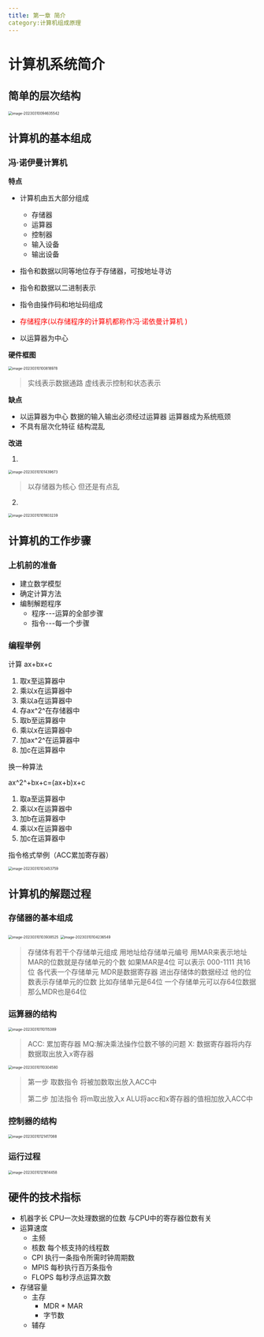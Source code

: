 ```yaml
---
title: 第一章 简介
category:计算机组成原理
---
```




#  计算机系统简介

## 简单的层次结构

<img src="/imgs/image-20230310094635542.png" alt="image-20230310094635542" style="zoom:50%;" />

## 计算机的基本组成

### **冯·诺伊曼计算机**

**特点**

- 计算机由五大部分组成

  - 存储器
  - 运算器
  - 控制器
  - 输入设备
  - 输出设备

- 指令和数据以同等地位存于存储器，可按地址寻访

-  指令和数据以二进制表示

- 指令由操作码和地址码组成

- <p style='color:red'>存储程序(以存储程序的计算机都称作冯·诺依曼计算机
  )</p>

- 以运算器为中心

**硬件框图**

<img src="/imgs/image-20230310100818978.png" alt="image-20230310100818978" style="zoom:50%;" />

> 实线表示数据通路 虚线表示控制和状态表示

**缺点**

- 以运算器为中心 数据的输入输出必须经过运算器  运算器成为系统瓶颈
- 不具有层次化特征 结构混乱

**改进**

1.

<img src="/imgs/image-20230310101439673.png" alt="image-20230310101439673" style="zoom: 50%;" />

> 以存储器为核心   但还是有点乱

2.

<img src="/imgs/image-20230310101803239.png" alt="image-20230310101803239" style="zoom:50%;" />

## 计算机的工作步骤

### 上机前的准备

- 建立数学模型
- 确定计算方法
- 编制解题程序
  - 程序---运算的全部步骤
  - 指令---每一个步骤

### 编程举例

计算 	ax+bx+c

1.	取x至运算器中
1.	乘以x在运算器中
1.	乘以a在运算器中
1.	存ax^2^在存储器中
1.	取b至运算器中
1.	乘以x在运算器中
1.	加ax^2^在运算器中
1.	加c在运算器中

换一种算法

ax^2^+bx+c=(ax+b)x+c

1. 取a至运算器中
1. 乘以x在运算器中
1. 加b在运算器中
1. 乘以x在运算器中
1. 加c在运算器中

指令格式举例（ACC累加寄存器）

<img src="/imgs/image-20230310103453759.png" alt="image-20230310103453759" style="zoom:50%;" />

## 计算机的解题过程

### 存储器的基本组成

<img src="/imgs/image-20230310103938525.png" alt="image-20230310103938525" style="zoom:50%;" />

<img src="/imgs/image-20230310104236549.png" alt="image-20230310104236549" style="zoom:50%;" />

> 存储体有若干个存储单元组成 用地址给存储单元编号  用MAR来表示地址 MAR的位数就是存储单元的个数 如果MAR是4位  可以表示 000-1111 共16位  各代表一个存储单元  MDR是数据寄存器  进出存储体的数据经过 他的位数表示存储单元的位数  比如存储单元是64位  一个存储单元可以存64位数据  那么MDR也是64位

### 运算器的结构

<img src="/imgs/image-20230310110115389.png" alt="image-20230310110115389" style="zoom:50%;" />

>ACC: 累加寄存器  MQ:解决乘法操作位数不够的问题 X: 数据寄存器将内存数据取出放入x寄存器

<img src="/imgs/image-20230310110304580.png" alt="image-20230310110304580" style="zoom:50%;" />

> 第一步 取数指令 将被加数取出放入ACC中
>
> 第二步 加法指令 将m取出放入x ALU将acc和x寄存器的值相加放入ACC中

### 控制器的结构

<img src="/imgs/image-20230310121417088.png" alt="image-20230310121417088" style="zoom:50%;" />

### 运行过程

<img src="/imgs/image-20230310121814458.png" alt="image-20230310121814458" style="zoom:50%;" />

## 硬件的技术指标

- 机器字长  CPU一次处理数据的位数  与CPU中的寄存器位数有关
- 运算速度
  - 主频
  - 核数  每个核支持的线程数
  - CPI  执行一条指令所需时钟周期数
  - MPIS  每秒执行百万条指令
  - FLOPS 每秒浮点运算次数
- 存储容量
  - 主存
    - MDR * MAR
    - 字节数
  - 辅存